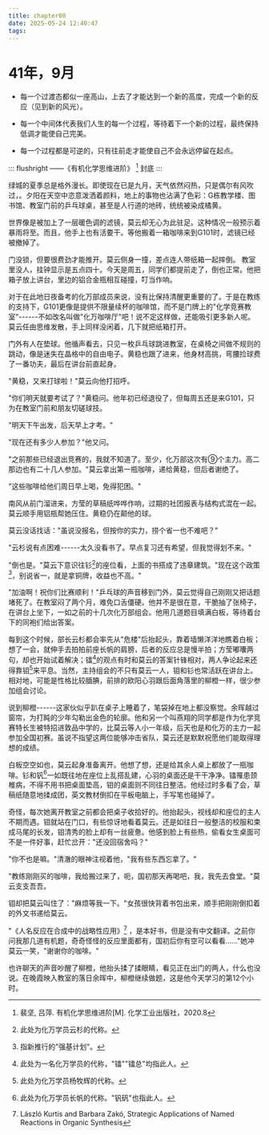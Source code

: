 ```yaml
---
title: chapter00
date: 2025-05-24 12:40:47
tags:
---
```


# 41年，9月

-   每一个过渡态都似一座高山，上去了才能达到一个新的高度，完成一个新的反应（见到新的风光）。

-   每一个中间体代表我们人生的每一个过程，等待着下一个新的过程，最终保持低调才能使自己完美。

-   每一个过程都是可逆的，只有往前走才能使自己不会永远停留在起点。

::: flushright
——《有机化学思维进阶》 [^1] 封底
:::

绿城的夏季总是格外漫长。即使现在已是九月，天气依然闷热，只是偶尔有风吹过，。夕阳在天空中恣意泼洒着颜料，地上的事物也沾满了色彩：G栋教学楼、图书馆、教室门前的乒乓球桌，甚至是人行道的地砖，统统被染成橘黄。

世界像是被加上了一层暖色调的滤镜，莫云却无心为此驻足。这种情况一般预示着暴雨将至。而且，他手上也有活要干。等他搬着一箱咖啡来到G101时，滤镜已经被撤掉了。

门没锁，但要很费劲才能推开。莫云侧身一撞，差点连人带纸箱一起摔倒。
教室里没人，挂钟显示是五点四十。今天是周五，同学们都提前走了，倒也正常。他把箱子放上讲台，里边的铝合金瓶相互碰撞，叮当作响。

对于在此地日夜备考的化万部成员来说，没有比保持清醒更重要的了。于是在教练的支持下，G101更像是提供不限量续杯的咖啡馆，而不是门牌上的"化学竞赛教室"------不如改名叫做"化万咖啡厅"吧！说不定这样做，还能吸引更多新人呢。莫云任由思维发散，手上同样没闲着，几下就把纸箱打开。

门外有人在垫球。他循声看去，只见一枚乒乓球跳进教室，在桌椅之间做不规则的跳动，像是迷失在晶格中的自由电子。黄稳也跟了进来，他身材高挑，弯腰捡球费了一番功夫，最后在讲台前直起身。

"黄稳，又来打球啦！"莫云向他打招呼。

"你们明天就要考试了？"黄稳问。他年初已经退役了，但每周五还是来G101，只为在教室门前和朋友切磋球技。

"明天下午出发，后天早上才考。"

"现在还有多少人参加？"他又问。

"之前那些已经退出竞赛的，我就不知道了。至少，化万部这次有⑨个主力。高二那边也有二十几人参加。"莫云拿出第一瓶咖啡，递给黄稳，但后者谢绝了。

"这些咖啡给他们周日早上喝，免得犯困。"

南风从前门溜进来，方莹的草稿纸哗哗作响，过期的社团报表与结构式混在一起。莫云顺手用铝瓶帮她压住。黄稳仍在颠他的球。

莫云没话找话："虽说没报名，但按你的实力，捞个省一也不难吧？"

"云杉说有点困难------太久没看书了。早点复习还有希望，但我觉得划不来。"

"倒也是。"莫云下意识往钐[^2]的座位看，上面的书搭成了违章建筑。"现在这个政策[^3]，别说省一，就是拿铜牌，收益也不高。"

"加油啊！祝你们比赛顺利！"乒乓球的声音移到门外，莫云觉得自己刚刚又把话题堵死了。在教室闷了两个月，难免口舌僵硬。他并不是很在意，干脆抽了张椅子，在讲台上坐下，一如之前的十几次化万部组会。他用几道题目填满白板，等待着台下的同袍们给出答案。

每到这个时候，部长云杉都会率先从"危楼"后抬起头，靠着墙懒洋洋地瞧着白板；想了一会，就伸手去拍拍前座长帆的肩膀，后者的反应总是慢半拍；方莹嘟囔两句，却也开始试着解决；镭[^4]的观点有时和莫云的答案针锋相对，两人争论起来还得靠钼[^5]来平息。当然，主持组会的不只有莫云一人，钼和钐也常活跃在讲台上。相对地，可能是性格比较腼腆，前排的欧阳心羽跟后面角落里的柳橙一样，很少参加组会讨论。

说到柳橙------这家伙似乎趴在桌子上睡着了，笔袋掉在地上都没察觉。余晖越过窗帘，为打盹的少年勾勒出金色的轮廓。他和另一个叫燕翔的同学都是作为化学竞赛特长生被特招进敦品中学的，比莫云等人小一年级，后天也是和化万的主力一起参加全国初赛。虽说不指望这两位能够冲击省队，莫云还是默默祝愿他们能取得理想的成绩。

白板空空如也，莫云起身准备离开。他想了想，还是给其余人桌上都放了一瓶咖啡。钐和钒[^6]一如既往地在座位上乱搭乱建，心羽的桌面还是干干净净。镭罹患颈椎病，不得不用书把桌面垫高，钼的桌面则不同往日整洁。他经过时多看了会，草稿纸随意地揉成团，英文教材倒扣在平板电脑上，手写笔也碰掉了。

奇怪，每次她离开教室之前都会把桌子收拾好的。他抬起头，视线却和座位的主人不期而遇。钼就站在门口，有些惊讶地看着莫云。还是如往日一般整洁的校服和束成马尾的长发，钼清秀的脸上却有一丝疲惫。他感到脸上有些热，偷看女生桌面可不是一件好事，赶忙岔开："还没回宿舍吗？"

"你不也是嘛。"清澈的眼神注视着他，"我有些东西忘拿了。"

"教练刚刚买的咖啡，我给搬过来了，呃，国初那天再喝吧，我，我先去食堂。"莫云支支吾吾。

钼却把莫云叫住了："麻烦等我一下。"女孩很快背着书包出来，顺手把刚刚倒扣着的外文书递给莫云。

"《人名反应在合成中的战略性应用》[^7]
，是本好书，但是没有中文翻译。之前你问我那几道有机题，奇奇怪怪的反应里面都有，国初后你有空可以看看......"她冲莫云一笑，"谢谢你的咖啡。"

也许聊天的声音吵醒了柳橙，他抬头揉了揉眼睛，看见正在出门的两人，什么也没说。在晚霞映入教室的落日余晖中，柳橙继续做题，这是他今天学习的第12个小时。

[^1]: 裴坚, 吕萍. 有机化学思维进阶\[M\]. 化学工业出版社，2020.8

[^2]: 此处为化万学员云杉的代称。

[^3]: 指新推行的"强基计划"。

[^4]: 此处为一名化万学员的代称，"镭""镭总"均指此人。

[^5]: 此处为化万学员杨牧辉的代称。

[^6]: 此处为化万学员长帆的代称。"钒矾"也指此人。

[^7]: László Kurtis and Barbara Zakó, Strategic Applications of Named Reactions in Organic Synthesis

